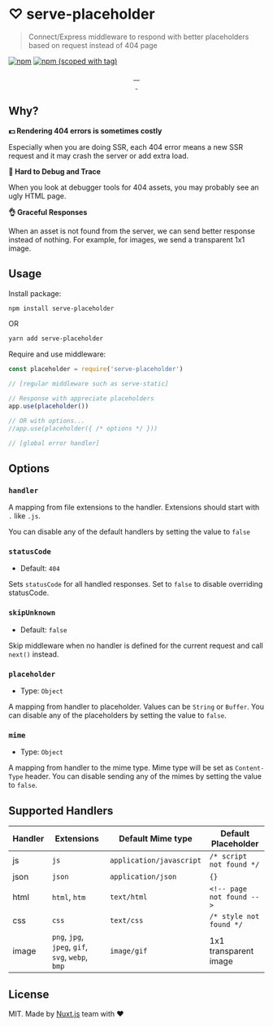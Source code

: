 # ♡ serve-placeholder

> Connect/Express middleware to respond with better placeholders based on request instead of 404 page

[![npm](https://img.shields.io/npm/dt/serve-placeholder.svg?style=flat-square)](https://npmjs.com/package/serve-placeholder)
[![npm (scoped with tag)](https://img.shields.io/npm/v/serve-placeholder/latest.svg?style=flat-square)](https://npmjs.com/package/serve-placeholder)

<p align="center">
<a href="https://david-dm.org/nuxt/serve-placeholder">
    <img alt="" src="https://david-dm.org/nuxt/serve-placeholder/status.svg?style=flat-square">
</a>
<a href="https://standardjs.com">
    <img alt="" src="https://img.shields.io/badge/code_style-standard-brightgreen.svg?style=flat-square">
</a>
<a href="https://circleci.com/gh/nuxt/serve-placeholder">
    <img alt="" src="https://img.shields.io/circleci/project/github/nuxt/serve-placeholder.svg?style=flat-square">
</a>
<a href="https://codecov.io/gh/nuxt/serve-placeholder">
    <img alt="" src="https://img.shields.io/codecov/c/github/nuxt/serve-placeholder.svg?style=flat-square">
</a>
<br>
<a href="https://npmjs.com/package/serve-placeholder">
    <img alt="" src="https://img.shields.io/npm/v/serve-placeholder/latest.svg?style=flat-square">
</a>
<a href="https://npmjs.com/package/serve-placeholder">
    <img alt="" src="https://img.shields.io/npm/dt/serve-placeholder.svg?style=flat-square">
</a>
</p>

## Why?

**💵 Rendering 404 errors is sometimes costly**

Especially when you are doing SSR, each 404 error means a new SSR request and it may crash the server or add extra load.

**👣 Hard to Debug and Trace**

When you look at debugger tools for 404 assets, you may probably see an ugly HTML page.

**👌 Graceful Responses**

When an asset is not found from the server, we can send better response instead of nothing. For example, for images, we send a transparent 1x1 image.

## Usage

Install package:

```bash
npm install serve-placeholder
```

OR

```bash
yarn add serve-placeholder
```

Require and use middleware:

```js
const placeholder = require('serve-placeholder')

// [regular middleware such as serve-static]

// Response with appreciate placeholders
app.use(placeholder())

// OR with options...
//app.use(placeholder({ /* options */ }))

// [global error handler]
```

## Options

### `handler`

A mapping from file extensions to the handler. Extensions should start with `.` like `.js`.

You can disable any of the default handlers by setting the value to `false`

### `statusCode`

- Default: `404`

Sets `statusCode` for all handled responses. Set to `false` to disable overriding statusCode.

### `skipUnknown`

- Default: `false`

Skip middleware when no handler is defined for the current request and call `next()` instead.

### `placeholder`

- Type: `Object`

A mapping from handler to placeholder. Values can be `String` or `Buffer`. You can disable any of the placeholders by setting the value to `false`.

### `mime`

- Type: `Object`

A mapping from handler to the mime type. Mime type will be set as `Content-Type` header. You can disable sending any of the mimes by setting the value to `false`.

## Supported Handlers

Handler  | Extensions                                        | Default Mime type                | Default Placeholder
---------|---------------------------------------------------|----------------------------------|-------------------
js       | `js`                                              | `application/javascript`         | `/* script not found */`
json     | `json`                                            | `application/json`               | `{}`
html     | `html`, `htm`                                     | `text/html`                      | `<!-- page not found -->`
css      | `css`                                             | `text/css`                       | `/* style not found */`
image    | `png`, `jpg`, `jpeg`, `gif`, `svg`, `webp`, `bmp` | `image/gif`                      | 1x1 transparent image

## License

MIT. Made by [Nuxt.js](https://nuxtjs.org) team with ❤️
